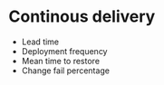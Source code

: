 # Continous delivery

- Lead time
- Deployment frequency 
- Mean time to restore
- Change fail percentage